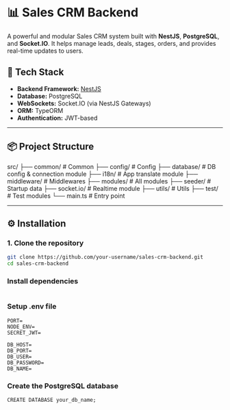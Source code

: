 # 📊 Sales CRM Backend

A powerful and modular Sales CRM system built with **NestJS**, **PostgreSQL**, and **Socket.IO**. It helps manage leads, deals, stages, orders, and provides real-time updates to users.

## 🚀 Tech Stack

- **Backend Framework:** [NestJS](https://nestjs.com/)
- **Database:** PostgreSQL
- **WebSockets:** Socket.IO (via NestJS Gateways)
- **ORM:** TypeORM
- **Authentication:** JWT-based

---

## 📦 Project Structure

src/
├── common/ # Common
├── config/ # Config
├── database/ # DB config & connection module
├── i18n/ # App translate module
├── middleware/ # Middlewares
├── modules/ # All modules
├── seeder/ # Startup data
├── socket.io/ # Realtime module
├── utils/ # Utils
├── test/ # Test modules
└── main.ts # Entry point

---

## ⚙️ Installation

### 1. Clone the repository

```bash
git clone https://github.com/your-username/sales-crm-backend.git
cd sales-crm-backend
```

### Install dependencies

```npm install

```

### Setup .env file

```
PORT=
NODE_ENV=
SECRET_JWT=

DB_HOST=
DB_PORT=
DB_USER=
DB_PASSWORD=
DB_NAME=
```

### Create the PostgreSQL database

```
CREATE DATABASE your_db_name;
```
